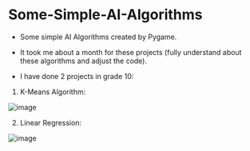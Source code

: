 # Some-Simple-AI-Algorithms
- Some simple AI Algorithms created by Pygame.

- It took me about a month for these projects (fully understand about these algorithms and adjust the code).

- I have done 2 projects in grade 10:

1. K-Means Algorithm:

![image](https://user-images.githubusercontent.com/41814549/175980649-4d260e69-7bd5-47f4-8517-78082a9ed206.png)

2. Linear Regression:

![image](https://user-images.githubusercontent.com/41814549/176738957-aa5d4cd5-0d4f-4fde-b6be-8eeb3ed6a731.png)

